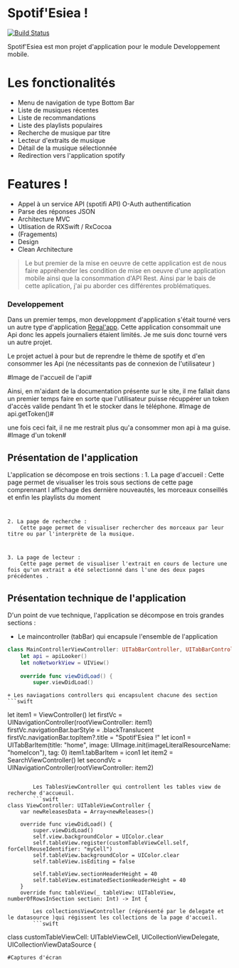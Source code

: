 # Spotif'Esiea !


[![Build Status](https://github.com/Alexendre-lx/spotifEsiea.svg?branch=master)](https://github.com/Alexendre-lx/spotifEsiea)

Spotif'Esiea est mon projet d'application pour le module Developpement mobile.

# Les fonctionalités 
  - Menu de navigation de type Bottom Bar 
  - Liste de musiques récentes
  - Liste de recommandations 
  - Liste des playlists populaires
  - Recherche de musique par titre
  - Lecteur d'extraits de musique
  - Détail de la musique sélectionnée
  - Redirection vers l'application spotify

# Features !
  - Appel à un service API (spotifi API) O-Auth authentification
  - Parse des réponses JSON
  - Architecture MVC
  - Utlisation de RXSwift / RxCocoa
  - (Fragements)
  - Design
  - Clean Architecture

> Le but premier de la mise en oeuvre de cette application est de nous faire appréhender les condition de mise en oeuvre d'une application mobile ainsi que la consommation d'API Rest. 
Ainsi par le bais de cette aplication, j'ai pu aborder ces différentes problématiques. 
### Developpement
Dans un premier temps, mon developpment d'application s'était tourné vers un autre type d'application [Regal'app](https://github.com/Alexendre-lx/application_mobile.git). Cette application consommait une Api donc les appels journaliers étaient limités. Je me suis donc tourné vers un autre projet. 

Le projet actuel à pour but de reprendre le thème de spotify et d'en consommer les Api (ne nécessitants pas de connexion de l'utilisateur )

#Image de l'accueil de l'api#

Ainsi, en m'aidant de la documentation présente sur le site, il me fallait dans un premier temps faire en sorte que l'utilisateur puisse récuppérer un token d'accès valide pendant 1h et le stocker dans le téléphone. 
#Image de api.getToken()#

une fois ceci fait, il ne me restrait plus qu'a consommer mon api à ma guise.
#Image d'un token#


## Présentation de l'application

L'application se décompose en trois sections : 
	1. La page d'accueil :
		Cette page permet de visualiser les trois sous sections de cette page comprennant l affichage des dernière nouveautés, les morceaux conseillés et enfin les playlists du moment

#
	2. La page de recherche :
		Cette page permet de visualiser rechercher des morceaux par leur titre ou par l'interprète de la musique.
#
	3. La page de lecteur :
		Cette page permet de visualiser l'extrait en cours de lecture une fois qu'un extrait a été selectionné dans l'une des deux pages précédentes .

## Présentation technique de l'application

D'un point de vue technique, l'application se décompose en trois grandes sections : 
+ Le maincontroller (tabBar) qui encapsule l'ensemble de l'application
```swift
class MainControllerViewController: UITabBarController, UITabBarControllerDelegate {
    let api = apiLooker()
    let noNetworkView = UIView()
    
    override func viewDidLoad() {
        super.viewDidLoad()
```
	+ Les naviagations controllers qui encapsulent chacune des section
	```swift
let item1 = ViewController()
            let firstVc = UINavigationController(rootViewController: item1)
            firstVc.navigationBar.barStyle = .blackTranslucent
            firstVc.navigationBar.topItem?.title = "Spotif'Esiea !"
            let icon1 = UITabBarItem(title: "home", image: UIImage.init(imageLiteralResourceName: "homeIcon"), tag: 0)
            item1.tabBarItem = icon1
            let item2 = SearchViewController()
            let secondVc = UINavigationController(rootViewController: item2)
```

		Les TablesViewController qui controllent les tables view de recherche d'accueuil.
		```swift
class ViewController: UITableViewController {
    var newReleasesData = Array<newReleases>()
    
    override func viewDidLoad() {
        super.viewDidLoad()
        self.view.backgroundColor = UIColor.clear
        self.tableView.register(customTableViewCell.self, forCellReuseIdentifier: "myCell")
        self.tableView.backgroundColor = UIColor.clear
        self.tableView.isEditing = false
        
        self.tableView.sectionHeaderHeight = 40
        self.tableView.estimatedSectionHeaderHeight = 40
    }
    override func tableView(_ tableView: UITableView, numberOfRowsInSection section: Int) -> Int {
```
			Les collectionsViewController (réprésenté par le delegate et le datasource )qui régissent les collections de la page d'accueil.
			```swift
class customTableViewCell: UITableViewCell, UICollectionViewDelegate, UICollectionViewDataSource {
```
#Captures d'écran
